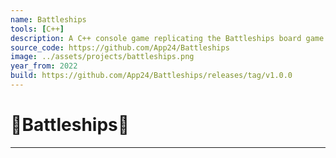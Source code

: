 ```yaml
---
name: Battleships
tools: [C++]
description: A C++ console game replicating the Battleships board game for an University module.
source_code: https://github.com/App24/Battleships
image: ../assets/projects/battleships.png
year_from: 2022
build: https://github.com/App24/Battleships/releases/tag/v1.0.0
---
```


# 🚢Battleships🚢

---